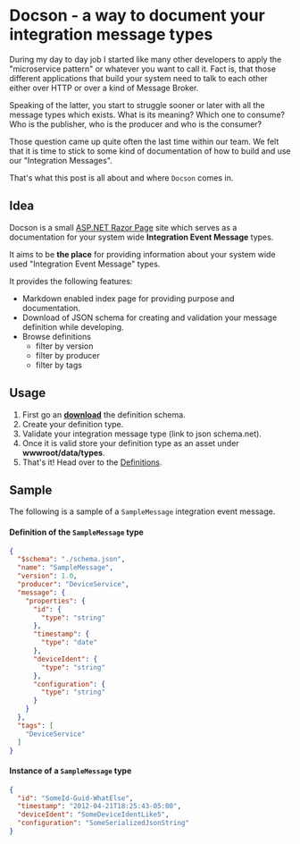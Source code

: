 # Docson - a way to document your integration message types

During my day to day job I started like many other developers to apply  the "microservice pattern" or whatever you want to call it. Fact is, that those different applications that build your system need to talk to each other either over HTTP or over a kind of Message Broker. 

Speaking of the latter, you start to struggle sooner or later with all the message types which exists. What is its meaning? Which one to consume? Who is the publisher, who is the producer and who is the consumer? 

Those question came up quite often the last time within our team. We felt that it is time to stick to some kind of documentation of how to build and use our "Integration Messages". 

That's what this post is all about and where `Docson` comes in.

## Idea
Docson is a small [ASP.NET Razor Page](https://docs.microsoft.com/en-us/aspnet/core/razor-pages/?view=aspnetcore-2.2&tabs=visual-studio) site which serves as a documentation for your system wide **Integration Event Message** types.

It aims to be **the place** for providing information about your system wide used "Integration Event Message" types.

It provides the following features:
- Markdown enabled index page for providing purpose and documentation.
- Download of JSON schema for creating and validation your message definition while developing.
- Browse definitions
  - filter by version
  - filter by producer
  - filter by tags


## Usage
1. First go an **[download](./types/schema.json)** the definition schema.
2. Create your definition type.
3. Validate your integration message type (link to json schema.net).
4. Once it is valid store your definition type as an asset under **wwwroot/data/types**.
5. That's it! Head over to the [Definitions](./Definitions).


## Sample
The following is a sample of a `SampleMessage` integration event message.

#### Definition of the `SampleMessage` type
```json
{
  "$schema": "./schema.json",
  "name": "SampleMessage",
  "version": 1.0,
  "producer": "DeviceService",
  "message": {
    "properties": {
      "id": {
        "type": "string"
      },
      "timestamp": {
        "type": "date"
      },
      "deviceIdent": {
        "type": "string"
      },
      "configuration": {
        "type": "string"
      }
    }
  },
  "tags": [
    "DeviceService"
  ]
}
```

#### Instance of a `SampleMessage` type
```json
{
  "id": "SomeId-Guid-WhatElse",
  "timestamp": "2012-04-21T18:25:43-05:00",
  "deviceIdent": "SomeDeviceIdentLike5",
  "configuration": "SomeSerializedJsonString"
}
```